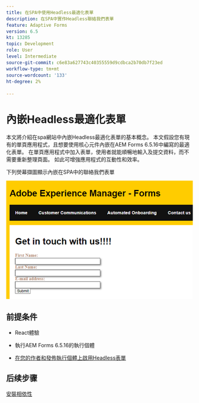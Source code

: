 ```yaml
---
title: 在SPA中使用Headless最適化表單
description: 在SPA中實作Headless聯絡我們表單
feature: Adaptive Forms
version: 6.5
kt: 13285
topic: Development
role: User
level: Intermediate
source-git-commit: c6e83a627743c40355559d9cdbca2b70db7f23ed
workflow-type: tm+mt
source-wordcount: '133'
ht-degree: 2%

---
```



# 內嵌Headless最適化表單

本文將介紹在spa網站中內嵌Headless最適化表單的基本概念。 本文假設您有現有的單頁應用程式，且想要使用核心元件內嵌在AEM Forms 6.5.16中編寫的最適化表單。
在單頁應用程式中加入表單，使用者就能順暢地輸入及提交資料，而不需要重新整理頁面。 如此可增強應用程式的互動性和效率。

下列熒幕擷圖顯示內嵌在SPA中的聯絡我們表單

![contact-us-form](./assets/contact-us-form.png)

## 前提条件

* React體驗

* 執行AEM Forms 6.5.16的執行個體

* [在您的作者和發佈執行個體上啟用Headless表單](https://experienceleague.adobe.com/docs/experience-manager-headless-adaptive-forms/using/quick-setup/enable-headless-adaptive-forms-and-core-components.html?lang=en)

## 后续步骤

[安裝相依性](./install-af-react-libraries.md)

